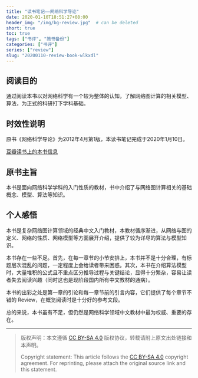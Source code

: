 ```yaml
---
title: "读书笔记——网络科学导论"
date: 2020-01-10T18:51:27+08:00
header_img: "/img/bg-review.jpg"  # can be deleted
short: true
toc: true
tags: ["书评", "简书备份"]
categories: ["书评"]
series: ["review"] 
slug: "20200110-review-book-wlkxdl"
---
```


## 阅读目的

通过阅读本书以对网络科学有一个较为整体的认知，了解网络图计算的相关模型、算法，为正式的科研打下学科基础。

## 时效性说明

原书《网络科学导论》为2012年4月第1版，本读书笔记完成于2020年1月10日。

[豆瓣读书上的本书信息](https://book.douban.com/subject/10737444/)

## 原书主旨

本书是面向网络科学学科的入门性质的教材，书中介绍了与网络图计算相关的基础概念、模型、算法等知识。

## 个人感悟

本书是复杂网络图计算领域的经典中文入门教材，本教材循序渐进，从网络与图的定义、网络的性质、网络模型等方面展开介绍，提供了较为详尽的算法与模型知识。

本书存在一些不足。首先，在每一章节的小节安排上，本书并不是十分合理，有标题层次混乱的问题，一定程度上会给读者带来困惑。其次，本书在介绍算法模型时，大量堆积的公式且不重点区分推导过程与关键结论，显得十分繁杂，容易让读者失去阅读兴趣（同时这也是现阶段国内所有中文教材的通病）。

本书的出彩之处是第一章的引论和每一章节前的引言内容，它们提供了每个章节不错的 Review，在概览阅读时是十分好的参考文段。

总的来说，本书虽有不足，但仍然是网络科学领域中文教材中最为权威、重要的存在。

---

> 版权声明：本文遵循 [CC BY-SA 4.0](https://creativecommons.org/licenses/by-sa/4.0/deed.zh) 版权协议，转载请附上原文出处链接和本声明。
>
> Copyright statement: This article follows the [CC BY-SA 4.0](https://creativecommons.org/licenses/by-sa/4.0/deed.en) copyright agreement. For reprinting, please attach the original source link and this statement.
